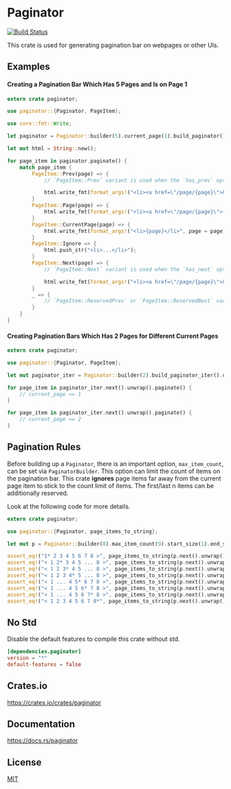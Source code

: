 Paginator
====================

[![Build Status](https://travis-ci.org/magiclen/paginator.svg?branch=master)](https://travis-ci.org/magiclen/paginator)

This crate is used for generating pagination bar on webpages or other UIs.

## Examples

#### Creating a Pagination Bar Which Has 5 Pages and Is on Page 1

```rust
extern crate paginator;

use paginator::{Paginator, PageItem};

use core::fmt::Write;

let paginator = Paginator::builder(5).current_page(1).build_paginator().unwrap();

let mut html = String::new();

for page_item in paginator.paginate() {
    match page_item {
        PageItem::Prev(page) => {
            // `PageItem::Prev` variant is used when the `has_prev` option is not set to `YesNoDepends::No`.

            html.write_fmt(format_args!("<li><a href=\"/page/{page}\">&laquo;</a></li>", page = page)).unwrap();
        }
        PageItem::Page(page) => {
            html.write_fmt(format_args!("<li><a href=\"/page/{page}\">{page}</a></li>", page = page)).unwrap();
        }
        PageItem::CurrentPage(page) => {
            html.write_fmt(format_args!("<li>{page}</li>", page = page)).unwrap();
        }
        PageItem::Ignore => {
            html.push_str("<li>...</li>");
        }
        PageItem::Next(page) => {
            // `PageItem::Next` variant is used when the `has_next` option is not set to `YesNoDepends::No`.

            html.write_fmt(format_args!("<li><a href=\"/page/{page}\">&raquo;</a></li>", page = page)).unwrap();
        }
        _ => {
            // `PageItem::ReservedPrev` or `PageItem::ReservedNext` variant is used only when the `has_prev` option or the `has_next` option is set to `YesNoDepends::Yes`.
        }
    }
}
```

#### Creating Pagination Bars Which Has 2 Pages for Different Current Pages

```rust
extern crate paginator;

use paginator::{Paginator, PageItem};

let mut paginator_iter = Paginator::builder(2).build_paginator_iter().unwrap();

for page_item in paginator_iter.next().unwrap().paginate() {
    // current_page == 1
}

for page_item in paginator_iter.next().unwrap().paginate() {
    // current_page == 2
}
```

## Pagination Rules

Before building up a `Paginator`, there is an important option, `max_item_count`, can be set via `PaginatorBuilder`. This option can limit the count of items on the pagination bar. This crate **ignores** page items far away from the current page item to stick to the count limit of items. The first/last n items can be additionally reserved.

Look at the following code for more details.

```rust
extern crate paginator;

use paginator::{Paginator, page_items_to_string};

let mut p = Paginator::builder(8).max_item_count(9).start_size(1).end_size(1).build_paginator_iter().unwrap();

assert_eq!("1* 2 3 4 5 6 7 8 >", page_items_to_string(p.next().unwrap().paginate().as_slice()));
assert_eq!("< 1 2* 3 4 5 ... 8 >", page_items_to_string(p.next().unwrap().paginate().as_slice()));
assert_eq!("< 1 2 3* 4 5 ... 8 >", page_items_to_string(p.next().unwrap().paginate().as_slice()));
assert_eq!("< 1 2 3 4* 5 ... 8 >", page_items_to_string(p.next().unwrap().paginate().as_slice()));
assert_eq!("< 1 ... 4 5* 6 7 8 >", page_items_to_string(p.next().unwrap().paginate().as_slice()));
assert_eq!("< 1 ... 4 5 6* 7 8 >", page_items_to_string(p.next().unwrap().paginate().as_slice()));
assert_eq!("< 1 ... 4 5 6 7* 8 >", page_items_to_string(p.next().unwrap().paginate().as_slice()));
assert_eq!("< 1 2 3 4 5 6 7 8*", page_items_to_string(p.next().unwrap().paginate().as_slice()));
```

## No Std

Disable the default features to compile this crate without std.

```toml
[dependencies.paginator]
version = "*"
default-features = false
```

## Crates.io

https://crates.io/crates/paginator

## Documentation

https://docs.rs/paginator

## License

[MIT](LICENSE)
